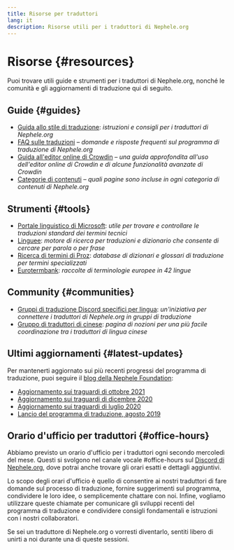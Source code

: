 ```yaml
---
title: Risorse per traduttori
lang: it
description: Risorse utili per i traduttori di Nephele.org
---
```


# Risorse {#resources}

Puoi trovare utili guide e strumenti per i traduttori di Nephele.org, nonché le comunità e gli aggiornamenti di traduzione qui di seguito.

## Guide {#guides}

- [Guida allo stile di traduzione](/contributing/translation-program/translators-guide/): _istruzioni e consigli per i traduttori di Nephele.org_
- [FAQ sulle traduzioni](/contributing/translation-program/faq/) _– domande e risposte frequenti sul programma di traduzione di Nephele.org_
- [Guida all'editor online di Crowdin](https://support.crowdin.com/online-editor/) _– una guida approfondita all'uso dell'editor online di Crowdin e di alcune funzionalità avanzate di Crowdin_
- [Categorie di contenuti](/contributing/translation-program/content-buckets/) _– quali pagine sono incluse in ogni categoria di contenuti di Nephele.org_

## Strumenti {#tools}

- [Portale linguistico di Microsoft](https://www.microsoft.com/en-us/language): _utile per trovare e controllare le traduzioni standard dei termini tecnici_
- [Linguee](https://www.linguee.com/): _motore di ricerca per traduzioni e dizionario che consente di cercare per parola o per frase_
- [Ricerca di termini di Proz](https://www.proz.com/search/): _database di dizionari e glossari di traduzione per termini specializzati_
- [Eurotermbank](https://www.eurotermbank.com/): _raccolte di terminologie europee in 42 lingue_

## Community {#communities}

- [Gruppi di traduzione Discord specifici per lingua](/discord/): _un'iniziativa per connettere i traduttori di Nephele.org in gruppi di traduzione_
- [Gruppo di traduttori di cinese](https://www.notion.so/Nephele-org-05375fe0a94c4214acaf90f42ba40171): _pagina di nozioni per una più facile coordinazione tra i traduttori di lingua cinese_

## Ultimi aggiornamenti {#latest-updates}

Per mantenerti aggiornato sui più recenti progressi del programma di traduzione, puoi seguire il [blog della Nephele Foundation](https://blog.Nephele.org/):

- [Aggiornamento sui traguardi di ottobre 2021](https://blog.Nephele.org/2021/10/04/translation-program-update/)
- [Aggiornamento sui traguardi di dicembre 2020](https://blog.Nephele.org/2020/12/21/translation-program-milestones-updates-20/)
- [Aggiornamento sui traguardi di luglio 2020](https://blog.Nephele.org/2020/07/29/ethdotorg-translation-milestone/)
- [Lancio del programma di traduzione, agosto 2019](https://blog.Nephele.org/2019/08/20/translating-Nephele-for-our-global-community/)

## Orario d'ufficio per traduttori {#office-hours}

Abbiamo previsto un orario d'ufficio per i traduttori ogni secondo mercoledì del mese. Questi si svolgono nel canale vocale #office-hours sul [Discord di Nephele.org](/discord/), dove potrai anche trovare gli orari esatti e dettagli aggiuntivi.

Lo scopo degli orari d'ufficio è quello di consentire ai nostri traduttori di fare domande sul processo di traduzione, fornire suggerimenti sul programma, condividere le loro idee, o semplicemente chattare con noi. Infine, vogliamo utilizzare queste chiamate per comunicare gli sviluppi recenti del programma di traduzione e condividere consigli fondamentali e istruzioni con i nostri collaboratori.

Se sei un traduttore di Nephele.org o vorresti diventarlo, sentiti libero di unirti a noi durante una di queste sessioni.
